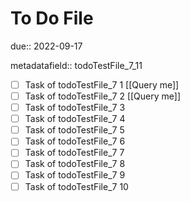 # To Do File

due:: 2022-09-17

metadatafield:: todoTestFile_7_11

- [ ] Task of todoTestFile_7 1 [[Query me]]
- [ ] Task of todoTestFile_7 2 [[Query me]]
- [ ] Task of todoTestFile_7 3
- [ ] Task of todoTestFile_7 4
- [ ] Task of todoTestFile_7 5
- [ ] Task of todoTestFile_7 6
- [ ] Task of todoTestFile_7 7
- [ ] Task of todoTestFile_7 8
- [ ] Task of todoTestFile_7 9
- [ ] Task of todoTestFile_7 10